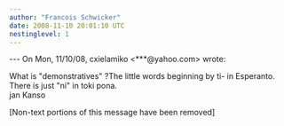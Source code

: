 ```yaml
---
author: "Francois Schwicker"
date: 2008-11-10 20:01:10 UTC
nestinglevel: 1
---
```

\--- On Mon, 11/10/08, cxielamiko <\*\*\*@yahoo.com> wrote:  
  
  
  
  
What is "demonstratives" ?The little words beginning by ti- in Esperanto. There is just "ni" in toki pona.  
jan Kanso  
  
  
  
  
  
  
  
  
  
  
  
  
  
  
  
  
  
  
  
  
  
  
  
  
  
  
  
\[Non-text portions of this message have been removed\]